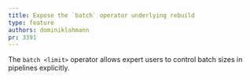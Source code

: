 ```yaml
---
title: Expose the `batch` operator underlying rebuild
type: feature
authors: dominiklohmann
pr: 3391
---
```


The `batch <limit>` operator allows expert users to control batch sizes in
pipelines explicitly.
